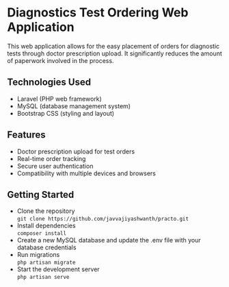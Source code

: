 # Diagnostics Test Ordering Web Application
This web application allows for the easy placement of orders for diagnostic tests through doctor prescription upload. It significantly reduces the amount of paperwork involved in the process.

## Technologies Used
- Laravel (PHP web framework)
- MySQL (database management system)
- Bootstrap CSS (styling and layout)

## Features
- Doctor prescription upload for test orders
- Real-time order tracking
- Secure user authentication
- Compatibility with multiple devices and browsers

## Getting Started
- Clone the repository
<br />```git clone https://github.com/javvajiyashwanth/practo.git```
- Install dependencies
<br />```composer install```
- Create a new MySQL database and update the .env file with your database credentials
- Run migrations
<br />```php artisan migrate```
- Start the development server
<br />```php artisan serve```
